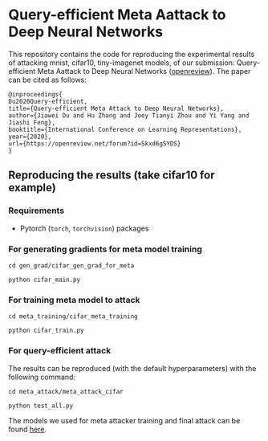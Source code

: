 # Query-efficient Meta Aattack to Deep Neural Networks
This repository contains the code for reproducing the experimental results of attacking mnist, cifar10, tiny-imagenet models, of our submission: Query-efficient Meta Aattack to Deep Neural Networks ([openreview](https://openreview.net/forum?id=Skxd6gSYDS)). The paper can be cited as follows:
```
@inproceedings{
Du2020Query-efficient,
title={Query-efficient Meta Attack to Deep Neural Networks},
author={Jiawei Du and Hu Zhang and Joey Tianyi Zhou and Yi Yang and Jiashi Feng},
booktitle={International Conference on Learning Representations},
year={2020},
url={https://openreview.net/forum?id=Skxd6gSYDS}
}
```

## Reproducing the results (take cifar10 for example)
### Requirements
* Pytorch (`torch`, `torchvision`) packages
### For generating gradients for meta model training
`cd gen_grad/cifar_gen_grad_for_meta`

`python cifar_main.py`
### For training meta model to attack
`cd meta_training/cifar_meta_training`

`python cifar_train.py`
### For query-efficient attack
The results can be reproduced (with the default hyperparameters) with the following command:

`cd meta_attack/meta_attack_cifar`

`python test_all.py`

The models we used for meta attacker training and final attack can be found [here](https://drive.google.com/drive/folders/1HbhwnQoDLd6zkwB-Umee350RUCymm53z?usp=sharing).

